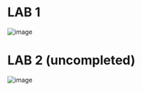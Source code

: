 <h1>LAB 1 </h1>

![image](https://github.com/phlpss/LPNU_CG/assets/112864294/d30ddba7-1e67-46fe-b2d8-2f469ce367b0)

<h1>LAB 2 (uncompleted) </h1>

![image](https://github.com/phlpss/LPNU_CG/assets/112864294/d3aa9ddc-ae72-4b38-ba52-0d7bc773eae1)
